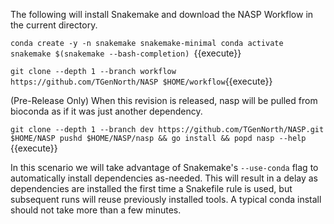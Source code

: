 The following will install Snakemake and download the NASP Workflow in the current directory.

`conda create -y -n snakemake snakemake-minimal
conda activate snakemake
$(snakemake --bash-completion)
`{{execute}}

`git clone --depth 1 --branch workflow https://github.com/TGenNorth/NASP $HOME/workflow`{{execute}}

(Pre-Release Only) When this revision is released, nasp will be pulled from bioconda as if it was just another dependency.

`git clone --depth 1 --branch dev https://github.com/TGenNorth/NASP.git $HOME/NASP
pushd $HOME/NASP/nasp && go install && popd
nasp --help
`{{execute}}

In this scenario we will take advantage of Snakemake's `--use-conda` flag to automatically install dependencies as-needed. This will result in a delay as dependencies are installed the first time a Snakefile rule is used, but subsequent runs will reuse previously installed tools. A typical conda install should not take more than a few minutes.

